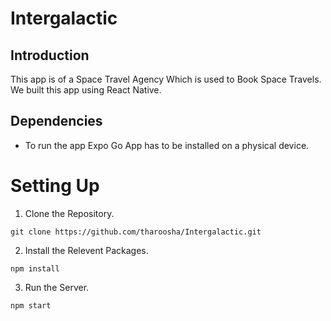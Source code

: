 # Intergalactic

## Introduction
This app is of a Space Travel Agency Which is used to Book Space Travels. We built this app using React Native.

## Dependencies
* To run the app Expo Go App has to be installed on a physical device.
# Setting Up

1. Clone the Repository.
```
git clone https://github.com/tharoosha/Intergalactic.git
```

2. Install the Relevent Packages.
```
npm install
```

3. Run the Server.
```
npm start
```

